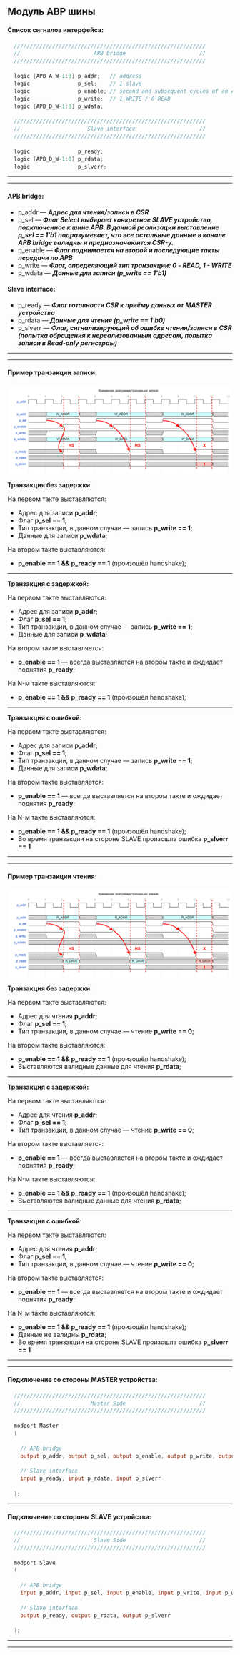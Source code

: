 ## Модуль ABP шины

#### Список сигналов интерфейса:

```verilog
  ////////////////////////////////////////////////////////////
  //                       APB bridge                       //
  ////////////////////////////////////////////////////////////

  logic [APB_A_W-1:0] p_addr;   // address
  logic               p_sel;    // 1-slave
  logic               p_enable; // second and subsequent cycles of an APB transfer
  logic               p_write;  // 1-WRITE / 0-READ
  logic [APB_D_W-1:0] p_wdata;

  ////////////////////////////////////////////////////////////
  //                     Slave interface                    //
  ////////////////////////////////////////////////////////////

  logic               p_ready;
  logic [APB_D_W-1:0] p_rdata;
  logic               p_slverr;
```

---
---

#### APB bridge:

  * p_addr — ***Адрес для чтения/записи в CSR***
  * p_sel — ***Флаг Select выбирает конкретное SLAVE устройство, подключенное к шине APB. В данной реализации выставление p_sel == 1'b1 подразумевает, что все остальные данные в канале APB bridge валидны и предназначаюится CSR-у.***
  * p_enable — ***Флаг поднимается на второй и последующие такты передачи по APB***
  * p_write — ***Флаг, определяющий тип транзакции: 0 - READ, 1 - WRITE***
  * p_wdata — ***Данные для записи (p_write == 1'b1)***

#### Slave interface:

  * p_ready — ***Флаг готовности CSR к приёму данных от MASTER устройства***
  * p_rdata — ***Данные для чтения (p_write == 1'b0)***
  * p_slverr — ***Флаг, сигнализирующий об ошибке чтения/записи в CSR (попытка обращения к нереализованным адресам, попытка записи в Read-only регистраы)***

---
---

#### Пример транзакции записи:

![](img/apb_bus_w.png)

**Транзакция без задержки:**

На первом такте выставляются:
 - Адрес для записи **p_addr**;
 - Флаг **p_sel == 1**;
 - Тип транзакции, в данном случае — запись **p_write == 1**;
 - Данные для записи **p_wdata**;

На втором такте выставляются:
 - **p_enable == 1 && p_ready == 1** (произошёл handshake);

---

**Транзакция с задержкой:**

На первом такте выставляются:
 - Адрес для записи **p_addr**;
 - Флаг **p_sel == 1**;
 - Тип транзакции, в данном случае — запись **p_write == 1**;
 - Данные для записи **p_wdata**;

На втором такте выставляется:
 - **p_enable == 1** — всегда выставляется на втором такте и ождидает поднятия **p_ready**;

На N-м такте выставляются:
 - **p_enable == 1 && p_ready == 1** (произошёл handshake);

---

**Транзакция с ошибкой:**

На первом такте выставляются:
 - Адрес для записи **p_addr**;
 - Флаг **p_sel == 1**;
 - Тип транзакции, в данном случае — запись **p_write == 1**;
 - Данные для записи **p_wdata**;

На втором такте выставляется:
 - **p_enable == 1** — всегда выставляется на втором такте и ождидает поднятия **p_ready**;

На N-м такте выставляются:
 - **p_enable == 1 && p_ready == 1** (произошёл handshake);
 - Во время транзакции на стороне SLAVE произошла ошибка **p_slverr == 1**

---
---

#### Пример транзакции чтения:

![](img/apb_bus_r.png)

**Транзакция без задержки:**

На первом такте выставляются:
 - Адрес для чтения **p_addr**;
 - Флаг **p_sel == 1**;
 - Тип транзакции, в данном случае — чтение **p_write == 0**;

На втором такте выставляются:
 - **p_enable == 1 && p_ready == 1** (произошёл handshake);
 - Выставляются валидные данные для чтения **p_rdata**;

---

**Транзакция с задержкой:**

На первом такте выставляются:
 - Адрес для чтения **p_addr**;
 - Флаг **p_sel == 1**;
 - Тип транзакции, в данном случае — чтение **p_write == 0**;

На втором такте выставляется:
 - **p_enable == 1** — всегда выставляется на втором такте и ождидает поднятия **p_ready**;

На N-м такте выставляются:
 - **p_enable == 1 && p_ready == 1** (произошёл handshake);
 - Выставляются валидные данные для чтения **p_rdata**;

---

**Транзакция с ошибкой:**

На первом такте выставляются:
 - Адрес для чтения **p_addr**;
 - Флаг **p_sel == 1**;
 - Тип транзакции, в данном случае — чтение **p_write == 0**;

На втором такте выставляется:
 - **p_enable == 1** — всегда выставляется на втором такте и ождидает поднятия **p_ready**;


На N-м такте выставляются:
 - **p_enable == 1 && p_ready == 1** (произошёл handshake);
 - Данные не валидны **p_rdata**;
 - Во время транзакции на стороне SLAVE произошла ошибка **p_slverr == 1**

---
---

#### Подключение со стороны MASTER устройства:

```verilog
  ////////////////////////////////////////////////////////////
  //                      Master Side                       //
  ////////////////////////////////////////////////////////////

  modport Master
  (

    // APB bridge
    output p_addr, output p_sel, output p_enable, output p_write, output p_wdata,

    // Slave interface
    input p_ready, input p_rdata, input p_slverr

  );
```

---

#### Подключение со стороны SLAVE устройства:

```verilog
  ////////////////////////////////////////////////////////////
  //                       Slave Side                       //
  ////////////////////////////////////////////////////////////

  modport Slave
  (

    // APB bridge
    input p_addr, input p_sel, input p_enable, input p_write, input p_wdata,

    // Slave interface
    output p_ready, output p_rdata, output p_slverr

  );
```

---
---